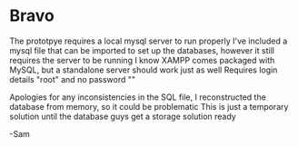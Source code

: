 Bravo
=====
The prototpye requires a local mysql server to run properly
I've included a mysql file that can be imported to set up the databases, however it still requires the server to be running
I know XAMPP comes packaged with MySQL, but a standalone server should work just as well
Requires login details "root" and no password ""

Apologies for any inconsistencies in the SQL file, I reconstructed the database from memory, so it could be problematic
This is just a temporary solution until the database guys get a storage solution ready

-Sam
